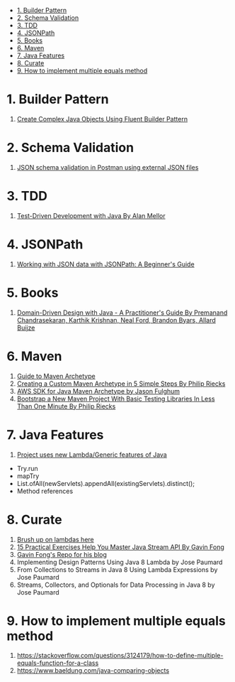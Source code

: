 
<!-- TOC -->

- [1. Builder Pattern](#1-builder-pattern)
- [2. Schema Validation](#2-schema-validation)
- [3. TDD](#3-tdd)
- [4. JSONPath](#4-jsonpath)
- [5. Books](#5-books)
- [6. Maven](#6-maven)
- [7. Java Features](#7-java-features)
- [8. Curate](#8-curate)
- [9. How to implement multiple equals method](#9-how-to-implement-multiple-equals-method)

<!-- /TOC -->

# 1. Builder Pattern

1. [Create Complex Java Objects Using Fluent Builder Pattern](https://medium.com/@akhiilgupta/create-complex-java-objects-using-fluent-builder-pattern-c2263f8bfcf4)

# 2. Schema Validation

1. [JSON schema validation in Postman using external JSON files](https://medium.com/skillhive/json-schema-validation-in-postman-using-external-json-files-2f3f0741800f)

# 3. TDD

1. [Test-Driven Development with Java By Alan Mellor](https://learning.oreilly.com/library/view/test-driven-development-with/9781803236230/)

# 4. JSONPath

1. [Working with JSON data with JSONPath: A Beginner's Guide](https://santoshdts.hashnode.dev/working-with-json-data-with-jsonpath-a-beginners-guide)

# 5. Books

1. [Domain-Driven Design with Java - A Practitioner's Guide By Premanand Chandrasekaran, Karthik Krishnan, Neal Ford, Brandon Byars, Allard Buijze](https://learning.oreilly.com/library/view/domain-driven-design-with/9781800560734/)

# 6. Maven

1. [Guide to Maven Archetype](https://www.baeldung.com/maven-archetype)
2. [Creating a Custom Maven Archetype in 5 Simple Steps By Philip Riecks](https://rieckpil.de/create-your-own-maven-archetype-in-5-simple-steps/)
3. [AWS SDK for Java Maven Archetype by Jason Fulghum](https://aws.amazon.com/blogs/developer/aws-sdk-for-java-maven-archetype/)
4. [Bootstrap a New Maven Project With Basic Testing Libraries In Less Than One Minute By Philip Riecks](https://www.youtube.com/watch?v=FsBdgJVkteY)

# 7. Java Features

1. [Project uses new Lambda/Generic features of Java](https://github.com/aws-samples/aws-lambda-servlet/blob/main/src/main/java/com/aws/samples/lambda/servlet/LambdaWebServletProcessor.java)
- Try.run
- mapTry
- List.ofAll(newServlets).appendAll(existingServlets).distinct();
- Method references

# 8. Curate

1. [Brush up on lambdas here](https://www.oracle.com/technical-resources/articles/java/lambda.html)
1. [15 Practical Exercises Help You Master Java Stream API By Gavin Fong](https://blog.devgenius.io/15-practical-exercises-help-you-master-java-stream-api-3f9c86b1cf82)
1. [Gavin Fong's Repo for his blog](https://github.com/gavinklfong/stream-api-exercises)
1. Implementing Design Patterns Using Java 8 Lambda by Jose Paumard
1. From Collections to Streams in Java 8 Using Lambda Expressions by Jose Paumard
1. Streams, Collectors, and Optionals for Data Processing in Java 8 by Jose Paumard

# 9. How to implement multiple equals method

1. https://stackoverflow.com/questions/3124179/how-to-define-multiple-equals-function-for-a-class
2. https://www.baeldung.com/java-comparing-objects